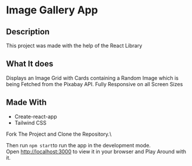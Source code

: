 # Image Gallery App

## Description
This project was made with the help of the React Library

## What It does
Displays an Image Grid with Cards containing a Random Image which is being Fetched from the Pixabay API.
Fully Responsive on all Screen Sizes

## Made With
- Create-react-app
- Tailwind CSS

Fork The Project and Clone the Repository.\

Then run `npm start`to run the app in the development mode.\
Open [http://localhost:3000](http://localhost:3000) to view it in your browser and Play Around with it.


